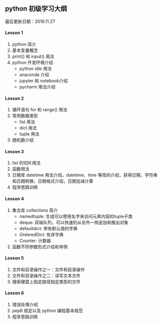 ## python 初级学习大纲

最后更新日期：2016.11.27

#### Lesson 1
1.	python 简介
2.	基本变量概念
3.	print() 和 input() 用法
4.	python 开发环境介绍
    * python idle 用法
    * anaconda 介绍
    * jupyter 和 notebook介绍
    * pycharm 用法介绍

#### Lesson 2 
1.	循环语句 for 和 range() 用法
2.	常用数据类型 
    * list 用法
    * dict 用法
    * tuple 用法
3.	随机数介绍

#### Lesson 3
1.	list 的切片用法
2.	函数用法
3.	日期库 datetime 用法介绍，datetime、time 等库的介绍，获得日期，字符串和日期转换，日期格式介绍，日期加减计算
4.	程序思路训练

#### Lesson 4
1.	集合库 collections 简介
    * namedtuple: 生成可以使用名字来访问元素内容的tuple子类
    * deque: 双端队列，可以快速的从另外一侧追加和推出对象
    * defaultdict: 带有默认值的字典
    * OrderedDict: 有序字典
    * Counter: 计数器
2.	函数不同参数形式介绍和举例 

#### Lesson 5
1. 文件和目录操作之一：文件和目录操作
2. 文件和目录操作之二：读写文本文件
3. 搜索硬盘上指定路径指定类型的文件

#### Lesson 6
1.	错误处理介绍
2.	pep8 规定以及 python 编程基本规范
3.	程序思路训练

